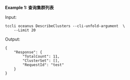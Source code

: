 **Example 1: 查询集群列表**



Input: 

```
tccli oceanus DescribeClusters --cli-unfold-argument  \
    --Limit 20
```

Output: 
```
{
    "Response": {
        "TotalCount": 11,
        "ClusterSet": [],
        "RequestId": "test"
    }
}
```

